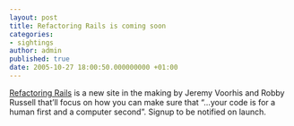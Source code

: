 ```yaml
---
layout: post
title: Refactoring Rails is coming soon
categories:
- sightings
author: admin
published: true
date: 2005-10-27 18:00:50.000000000 +01:00
---
```

<p><a href="http://refactoringrails.com/">Refactoring Rails</a> is a new site in the making by Jeremy Voorhis and Robby Russell that&#8217;ll focus on how you can make sure that &#8220;&#8230;your code is for a human first and a computer second&#8221;. Signup to be notified on launch.</p>